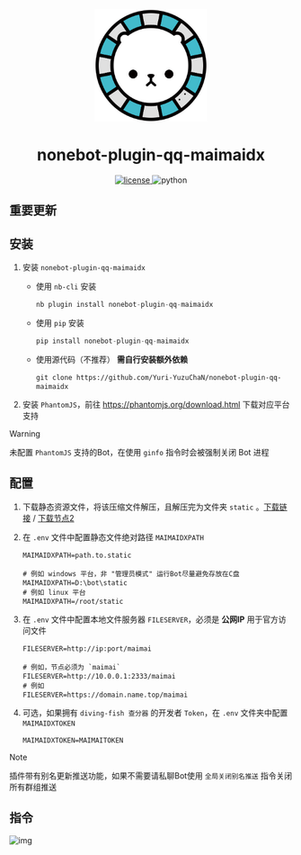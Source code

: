 <div align='center'>
    <a><img src='https://raw.githubusercontent.com/Yuri-YuzuChaN/nonebot-plugin-qq-maimaidx/master/favicon.png' width='200px' height='200px' akt='maimaidx'></a>
</div>

<div align='center'>

# nonebot-plugin-qq-maimaidx

<a href='./LICENSE'>
    <img src='https://img.shields.io/github/license/Yuri-YuzuChaN/nonebot-plugin-qq-maimaidx' alt='license'>
</a>
<img src='https://img.shields.io/badge/python-3.8+-blue.svg' alt='python'>
</div>


## 重要更新


## 安装

1. 安装 `nonebot-plugin-qq-maimaidx`

    - 使用 `nb-cli` 安装
        ``` python
        nb plugin install nonebot-plugin-qq-maimaidx
        ```
    - 使用 `pip` 安装
        ``` python
        pip install nonebot-plugin-qq-maimaidx
        ```
    - 使用源代码（不推荐） **需自行安装额外依赖**
        ``` git
        git clone https://github.com/Yuri-YuzuChaN/nonebot-plugin-qq-maimaidx
        ```
    
2. 安装 `PhantomJS`，前往 https://phantomjs.org/download.html 下载对应平台支持

> [!WARNING]
> 未配置 `PhantomJS` 支持的Bot，在使用 `ginfo` 指令时会被强制关闭 Bot 进程

## 配置
   
1. 下载静态资源文件，将该压缩文件解压，且解压完为文件夹 `static` 。[下载链接](https://vote.yuzuai.xyz/download/static.zip) /  [下载节点2](https://share.yuzuchan.moe/d/aria/static.zip?sign=R9J9HEdOqoRwTpjkHBTsVIwJbmWqolxI5p-JQd1rvJ4=:0)
2. 在 `.env` 文件中配置静态文件绝对路径 `MAIMAIDXPATH`

   ``` dotenv
   MAIMAIDXPATH=path.to.static

   # 例如 windows 平台，非 "管理员模式" 运行Bot尽量避免存放在C盘
   MAIMAIDXPATH=D:\bot\static
   # 例如 linux 平台
   MAIMAIDXPATH=/root/static
   ```

3. 在 `.env` 文件中配置本地文件服务器 `FILESERVER`，必须是 **公网IP** 用于官方访问文件

   ``` dotenv
   FILESERVER=http://ip:port/maimai

   # 例如，节点必须为 `maimai`
   FILESERVER=http://10.0.0.1:2333/maimai
   # 例如
   FILESERVER=https://domain.name.top/maimai
   ```

4. 可选，如果拥有 `diving-fish 查分器` 的开发者 `Token`，在 `.env` 文件夹中配置 `MAIMAIDXTOKEN`
   
   ``` dotenv
   MAIMAIDXTOKEN=MAIMAITOKEN
   ```

> [!NOTE]
> 插件带有别名更新推送功能，如果不需要请私聊Bot使用 `全局关闭别名推送` 指令关闭所有群组推送

## 指令

![img](https://raw.githubusercontent.com/Yuri-YuzuChaN/nonebot-plugin-qq-maimaidx/master/nonebot_plugin_maimaidx/maimaidxhelp.png)
